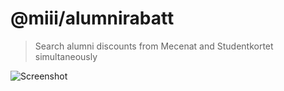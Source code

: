 # @miii/alumnirabatt
> Search alumni discounts from Mecenat and Studentkortet simultaneously

![Screenshot](https://github.com/miii/alumnirabatt/assets/158975/875bc155-4724-497f-baeb-6c7cb3412151)